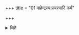 +++
title = "01 माहेन्द्रस्य प्रचरणादि कर्म"

+++

<details><summary>थिते</summary>

माहेन्द्रस्य प्रचरणादि कर्म प्रतिपद्यते १
</details>
